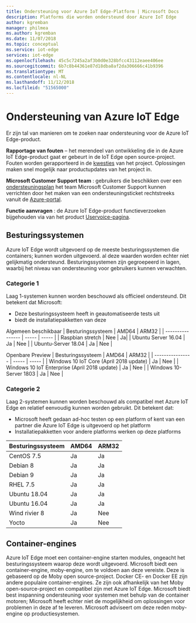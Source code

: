 ```yaml
---
title: Ondersteuning voor Azure IoT Edge-Platform | Microsoft Docs
description: Platforms die worden ondersteund door Azure IoT Edge
author: kgremban
manager: philmea
ms.author: kgremban
ms.date: 11/07/2018
ms.topic: conceptual
ms.service: iot-edge
services: iot-edge
ms.openlocfilehash: 45c5c7245a2af3b0d0e328bfcc43112eaee406ee
ms.sourcegitcommit: 6b7c8b44361e87d18dba8af2da306666c41b9396
ms.translationtype: MT
ms.contentlocale: nl-NL
ms.lasthandoff: 11/12/2018
ms.locfileid: "51565000"
---
```

# <a name="azure-iot-edge-support"></a>Ondersteuning van Azure IoT Edge
Er zijn tal van manieren om te zoeken naar ondersteuning voor de Azure IoT Edge-product.

**Rapportage van fouten** – het merendeel van ontwikkeling die in de Azure IoT Edge-product gaat er gebeurt in de IoT Edge open source-project. Fouten worden gerapporteerd in de [kwesties](https://github.com/azure/iotedge/issues) van het project. Oplossingen maken snel mogelijk naar productupdates van het project in.

**Microsoft Customer Support team** : gebruikers die beschikken over een [ondersteuningsplan](https://azure.microsoft.com/support/plans/) het team Microsoft Customer Support kunnen verrichten door het maken van een ondersteuningsticket rechtstreeks vanuit de [Azure-portal](https://ms.portal.azure.com/signin/index/?feature.settingsportalinstance=mpac).

**Functie aanvragen** : de Azure IoT Edge-product functieverzoeken bijgehouden via van het product [Uservoice-pagina](https://feedback.azure.com/forums/907045-azure-iot-edge).

## <a name="operating-systems"></a>Besturingssystemen
Azure IoT Edge wordt uitgevoerd op de meeste besturingssystemen die containers; kunnen worden uitgevoerd. al deze waarden worden echter niet gelijkmatig ondersteund. Besturingssystemen zijn gegroepeerd in lagen, waarbij het niveau van ondersteuning voor gebruikers kunnen verwachten.

### <a name="tier-1"></a>Categorie 1
Laag 1-systemen kunnen worden beschouwd als officieel ondersteund. Dit betekent dat Microsoft:
* Deze besturingssysteem heeft in geautomatiseerde tests uit
* biedt de installatiepakketten van deze

Algemeen beschikbaar
| Besturingssysteem | AMD64 | ARM32 |
| ---------------- | ----- | ----- |
| Raspbian stretch | Nee | Ja|
| Ubuntu Server 16.04 | Ja | Nee |
| Ubuntu-Server 18.04 | Ja | Nee |

Openbare Preview
| Besturingssysteem | AMD64 | ARM32 |
| ---------------- | ----- | ----- |
| Windows 10 IoT Core (April 2018 update) | Ja | Nee |
| Windows 10 IoT Enterprise (April 2018 update) | Ja | Nee |
| Windows 10-Server 1803 | Ja | Nee |

### <a name="tier-2"></a>Categorie 2
Laag 2-systemen kunnen worden beschouwd als compatibel met Azure IoT Edge en relatief eenvoudig kunnen worden gebruikt. Dit betekent dat:
* Microsoft heeft gedaan ad-hoc testen op een platform of kent van een partner die Azure IoT Edge is uitgevoerd op het platform
* Installatiepakketten voor andere platforms werken op deze platforms

| Besturingssysteem | AMD64 | ARM32 |
| ---------------- | ----- | ----- |
| CentOS 7.5 | Ja | Ja |
| Debian 8 | Ja | Ja |
| Debian 9 | Ja | Ja |
| RHEL 7.5 | Ja | Ja |
| Ubuntu 18.04 | Ja | Ja |
| Ubuntu 16.04 | Ja | Ja |
| Wind rivier 8 | Ja | Nee |
| Yocto | Ja | Nee |

## <a name="container-engines"></a>Container-engines
Azure IoT Edge moet een container-engine starten modules, ongeacht het besturingssysteem waarop deze wordt uitgevoerd. Microsoft biedt een container-engine, moby-engine, om te voldoen aan deze vereiste. Deze is gebaseerd op de Moby open source-project. Docker CE- en Docker EE zijn andere populaire container-engines. Ze zijn ook afhankelijk van het Moby open-source-project en compatibel zijn met Azure IoT Edge. Microsoft biedt best inspanning ondersteuning voor systemen met behulp van de container motoren; Microsoft heeft echter niet de mogelijkheid om oplossingen voor problemen in deze af te leveren. Microsoft adviseert om deze reden moby-engine op productiesystemen.

